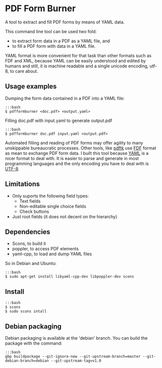 # PDF Form Burner

A tool to extract and fill PDF forms by means of YAML data.

This command line tool can be used two fold:

- to extract form data in a PDF as a YAML file, and
- to fill a PDF form with data in a YAML file.

YAML format is more convenient for that task than other formats
such as FDF and XML, because
YAML can be easily understood and edited by humans
and still, it is machine readable and
a single unicode encoding, utf-8, to care about.


## Usage examples

Dumping the form data contained in a PDF into a YAML file:

	:::bash
	$ pdfformburner <doc.pdf> <output.yaml>

Filling doc.pdf with input.yaml to generate output.pdf

	:::bash
	$ pdfformburner doc.pdf input.yaml <output.pdf>

Automated filling and reading of PDF forms may offer agility
to many unskippable bureaucratic processes.
Other tools, like [pdftk] use [FDF] format as mean to exchange PDF form data.
I built this tool because [YAML] is a nicer format to deal with.
It is easier to parse and generate in most programming languages and
the only encoding you have to deal with is [UTF-8].

[pdftk]:(http://www.pdflabs.com/tools/pdftk-the-pdf-toolkit/)
[YAML]:(http://yaml.org)
[FDF]:(http://en.wikipedia.org/wiki/Forms_Data_Format)
[UTF-8]:(http://www.utf8everywhere.org/)

## Limitations

- Only suports the following field types:
	- Text fields
	- Non-editable single choice fields
	- Check buttons
- Just root fields (it does not decent on the hierarchy)

## Dependencies

- Scons, to build it
- poppler, to access PDF elements
- yaml-cpp, to load and dump YAML files

So in Debian and Ubuntu:

	:::bash
	$ sudo apt-get install libyaml-cpp-dev libpoppler-dev scons

## Install

	:::bash
	$ scons
	$ sudo scons intall

## Debian packaging

Debian packaging is available at the 'debian' branch. You can build the package with the command:

	:::bash
	gbp buildpackage --git-ignore-new --git-upstream-branch=master --git-debian-branch=debian --git-upstream-tag=v1.0



